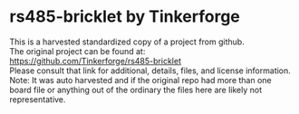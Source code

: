 
# rs485-bricklet by Tinkerforge  
This is a harvested standardized copy of a project from github.  
The original project can be found at:  
https://github.com/Tinkerforge/rs485-bricklet  
Please consult that link for additional, details, files, and license information.  
Note: It was auto harvested and if the original repo had more than one board file or anything out of the ordinary the files here are likely not representative.  
    